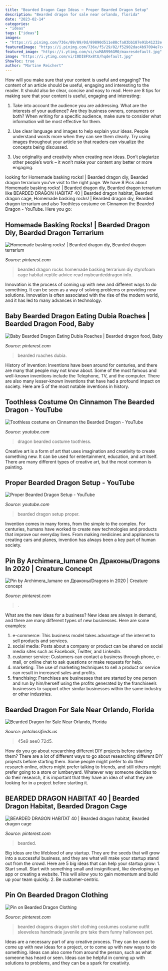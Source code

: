 ```yaml
---
title: "Bearded Dragon Cage Ideas ~ Proper Bearded Dragon Setup"
description: "Bearded dragon for sale near orlando, florida"
date: "2023-02-14"
categories:
- "ideas"
tags: ["ideas"]
images:
- "https://i.pinimg.com/736x/89/89/0d/89890d511e88cfa83bb187e91b41232e.jpg"
featuredImage: "https://i.pinimg.com/736x/f5/29/02/f52902dac4b97094e7c47cfde141de05.jpg"
featured_image: "https://i.ytimg.com/vi/suMAR996GM0/maxresdefault.jpg"
image: "https://i.ytimg.com/vi/I0DI8FXx8tU/hqdefault.jpg"
ShowToc: true
author: "Martine Reichert"
---
```



How will you make sure that your content is useful and engaging?
The content of an article should be useful, engaging and interesting to the reader. It should also be clear, concise and easy to read. Here are 8 tips for making sure that your content is useful, engaging and interesting:
1. Take into account the audience you are addressing. What are the interests of your audience? Are they business owners, consumers or both? When writing for a specific audience, make sure to consider what information will be most effective for them.

2. Use clear language and images to help explain your ideas. People understand words more when they can see them clearly. Try using images throughout your article so that readers can visualize the concepts being discussed.

3. Use originality and creativity when creating new ideas. Don’t plagiarize other people’s work – it won’t make your content any better or more engaging.

	

		
looking for Homemade basking rocks! | Bearded dragon diy, Bearded dragon terrarium you've visit to the right page. We have 8 Pics about Homemade basking rocks! | Bearded dragon diy, Bearded dragon terrarium like BEARDED DRAGON HABITAT 40 | Bearded dragon habitat, Bearded dragon cage, Homemade basking rocks! | Bearded dragon diy, Bearded dragon terrarium and also Toothless costume on Cinnamon the Bearded Dragon - YouTube. Here you go:
		
    
## Homemade Basking Rocks! | Bearded Dragon Diy, Bearded Dragon Terrarium

<img loading=lazy src="https://i.pinimg.com/736x/85/85/b6/8585b6faedee531623b092f5a942d9ed.jpg" onerror="this.onerror=null;this.src='https://tse4.mm.bing.net/th?id=OIP.p7T2A-txv0kX0-KY3oMRxQAAAA&amp;pid=15.1';" alt="Homemade basking rocks! | Bearded dragon diy, Bearded dragon terrarium">

_Source: pinterest.com_

>bearded dragon rocks homemade basking terrarium diy styrofoam cage habitat reptile advice read mybeardeddragon info. 

	

Innovation is the process of coming up with new and different ways to do something. It can be seen as a way of solving problems or providing new solutions. Innovation is often associated with the rise of the modern world, and it has led to many advances in technology.

    
## Baby Bearded Dragon Eating Dubia Roaches | Bearded Dragon Food, Baby

<img loading=lazy src="https://i.pinimg.com/736x/89/89/0d/89890d511e88cfa83bb187e91b41232e.jpg" onerror="this.onerror=null;this.src='https://tse3.mm.bing.net/th?id=OIP.RVFkXLia6RIpfd0Ufe_XvAHaHa&amp;pid=15.1';" alt="Baby Bearded Dragon Eating Dubia Roaches | Bearded dragon food, Baby">

_Source: pinterest.com_

>bearded roaches dubia. 

	

History of invention:
Inventions have been around for centuries, and there are many that people may not know about. Some of the most famous and well-known inventions include the Telephone, TV, and the computer. There are also many lesser-known inventions that have had a profound impact on society. Here are 5 of the most notable inventions in history.

    
## Toothless Costume On Cinnamon The Bearded Dragon - YouTube

<img loading=lazy src="https://i.ytimg.com/vi/suMAR996GM0/maxresdefault.jpg" onerror="this.onerror=null;this.src='https://tse2.mm.bing.net/th?id=OIP.qPXlSTypPDwkNTiBuO9SrQHaEK&amp;pid=15.1';" alt="Toothless costume on Cinnamon the Bearded Dragon - YouTube">

_Source: youtube.com_

>dragon bearded costume toothless. 

	

Creative art is a form of art that uses imagination and creativity to create something new. It can be used for entertainment, education, and art itself. There are many different types of creative art, but the most common is painting.

    
## Proper Bearded Dragon Setup - YouTube

<img loading=lazy src="https://i.ytimg.com/vi/I0DI8FXx8tU/hqdefault.jpg" onerror="this.onerror=null;this.src='https://tse1.mm.bing.net/th?id=OIP.w3m234jeOwB-Ya1A2BzlFQHaFj&amp;pid=15.1';" alt="Proper Bearded Dragon Setup - YouTube">

_Source: youtube.com_

>bearded dragon setup proper. 

	

Invention comes in many forms, from the simple to the complex. For centuries, humans have worked to create new technologies and products that improve our everyday lives. From making medicines and appliances to creating cars and planes, invention has always been a key part of human society.

    
## Pin By Archimera_lumane On Драконы/Dragons In 2020 | Creature Concept

<img loading=lazy src="https://i.pinimg.com/736x/f5/29/02/f52902dac4b97094e7c47cfde141de05.jpg" onerror="this.onerror=null;this.src='https://tse3.mm.bing.net/th?id=OIP.HeoyLgUfhoxem7A7KAjDFAHaF1&amp;pid=15.1';" alt="Pin by Archimera_lumane on Драконы/Dragons in 2020 | Creature concept">

_Source: pinterest.com_

>. 

	

What are the new ideas for a business?
New ideas are always in demand, and there are many different types of new businesses. Here are some examples: 
1. e-commerce: This business model takes advantage of the internet to sell products and services. 
2. social media: Posts about a company or product can be shared on social media sites such as Facebook, Twitter, and LinkedIn. 
3. customer service: Customers can contact a business through phone, e-mail, or online chat to ask questions or make requests for help. 
4. marketing: The use of marketing techniques to sell a product or service can result in increased sales and profits. 
5. franchising: Franchises are businesses that are started by one person and run by him/herself using the profits generated by the franchisee’s businesses to support other similar businesses within the same industry or other industries.

    
## Bearded Dragon For Sale Near Orlando, Florida

<img loading=lazy src="https://www.petclassifieds.us/forum/data/attachments/13/13594-93c9907adf8efd54f5e95bddd5e9b629.jpg" onerror="this.onerror=null;this.src='https://tse4.mm.bing.net/th?id=OIP.pU_-hhWxIiDcQYRwUg-j1AHaFj&amp;pid=15.1';" alt="Bearded Dragon for Sale Near Orlando, Florida">

_Source: petclassifieds.us_

>45e9 aee0 72d5. 

	

How do you go about researching different DIY projects before starting them?
There are a lot of different ways to go about researching different DIY projects before starting them. Some people might prefer to do their research online, others might prefer talking to friends, and still others might prefer going to a store or lumberyard. Whatever way someone decides to do their research, it is important that they have an idea of what they are looking for in a project before starting it.

    
## BEARDED DRAGON HABITAT 40 | Bearded Dragon Habitat, Bearded Dragon Cage

<img loading=lazy src="https://i.pinimg.com/736x/66/6b/29/666b296707703919f2d0e9ca64901b0a.jpg" onerror="this.onerror=null;this.src='https://tse4.mm.bing.net/th?id=OIP.bZohUHg7mWwDgCHHvd6mywHaJn&amp;pid=15.1';" alt="BEARDED DRAGON HABITAT 40 | Bearded dragon habitat, Bearded dragon cage">

_Source: pinterest.com_

>bearded. 

	

Big ideas are the lifeblood of any startup. They are the seeds that will grow into a successful business, and they are what will make your startup stand out from the crowd. Here are 5 big ideas that can help your startup grow: 1. Start small. Start with something small and insignificant, like developing an app or creating a website. This will allow you to gain momentum and build up your team quickly. 2. Be customer-centric.

    
## Pin On Bearded Dragon Clothing

<img loading=lazy src="https://i.pinimg.com/736x/4a/cb/f7/4acbf7f6333dac1a59d51e3b8d45be18.jpg" onerror="this.onerror=null;this.src='https://tse4.mm.bing.net/th?id=OIP.BI7ZTq6Lf0wTC7iMAG91lwHaIc&amp;pid=15.1';" alt="Pin on Bearded Dragon Clothing">

_Source: pinterest.com_

>bearded dragons dragon shirt clothing costumes costume outfit sleeveless handmade juvenile pre take them funny halloween pet. 

	

Ideas are a necessary part of any creative process. They can be used to come up with new ideas for a project, or to come up with new ways to do something. Ideas can also come from around the person, such as what someone has heard or seen. Ideas can be helpful in coming up with solutions to problems, and they can be a spark for creativity.

